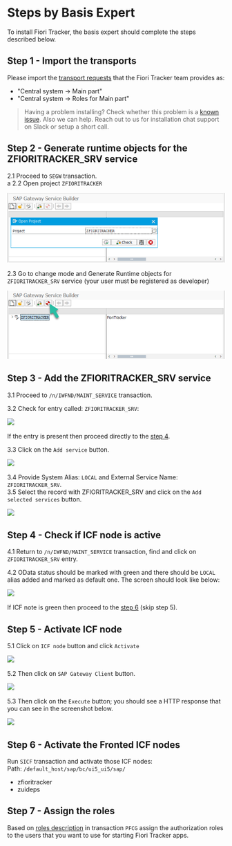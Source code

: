 # Steps by Basis Expert

To install Fiori Tracker, the basis expert should complete the steps described below.

## Step 1 - Import the transports

Please import the [transport requests](/trans) that the Fiori Tracker team provides as:
- "Central system -> Main part"
- "Central system -> Roles for Main part"

> Having a problem installing? Check whether this problem is a [known issue](known-issues). Also we can help. Reach out to us for installation chat support on Slack or setup a short call.

## Step 2 - Generate runtime objects for the ZFIORITRACKER_SRV service

2.1 Proceed to `SEGW` transaction. <br>a
2.2 Open project `ZFIORITRACKER`

![](res/segw.png)

2.3 Go to change mode and Generate Runtime objects for `ZFIORITRACKER_SRV` service (your user must be registered as developer)

![](res/segw_gen.png)

## Step 3 - Add the ZFIORITRACKER_SRV service

3.1 Proceed to `/n/IWFND/MAINT_SERVICE` transaction.<br>

3.2 Check for entry called: `ZFIORITRACKER_SRV`:

![](/res/maint-service-entry.png)

If the entry is present then proceed directly to the [step 4](#step-4-check-if-icf-node-is-active).

3.3 Click on the `Add service` button.

![](/res/maint-service-add.png)

3.4 Provide System Alias: `LOCAL` and External Service Name: `ZFIORITRACKER_SRV`.<br>
3.5 Select the record with ZFIORITRACKER_SRV and click on the `Add selected services` button.

![](/res/maint-service-add2.png)

## Step 4 - Check if ICF node is active

4.1 Return to `/n/IWFND/MAINT_SERVICE` transaction, find and click on `ZFIORITRACKER_SRV` entry.<br>

4.2 OData status should be marked with green and there should be `LOCAL` alias added and marked as default one. The screen should look like below:

![](/res/maint-service.png)

If ICF note is green then proceed to the [step 6](#step-6-activate-the-fronted-icf-nodes) (skip step 5).

## Step 5 - Activate ICF node

5.1 Click on `ICF node` button and click `Activate`

![](/res/maint-service-icf.png)

5.2 Then click on `SAP Gateway Client` button.

![](/res/maint-service-gw.png)

5.3 Then click on the `Execute` button; you should see a HTTP response that you can see in the screenshot below.

![](/res/maint-service-http.png)

## Step 6 - Activate the Fronted ICF nodes

Run `SICF` transaction and activate those ICF nodes:<br/>
Path: `/default_host/sap/bc/ui5_ui5/sap/`
- zfioritracker<br/>
- zuideps

## Step 7 - Assign the roles

Based on [roles description](general/role-assignment.md) in transaction `PFCG` assign the authorization roles to the users that you want to use for starting Fiori Tracker apps.


